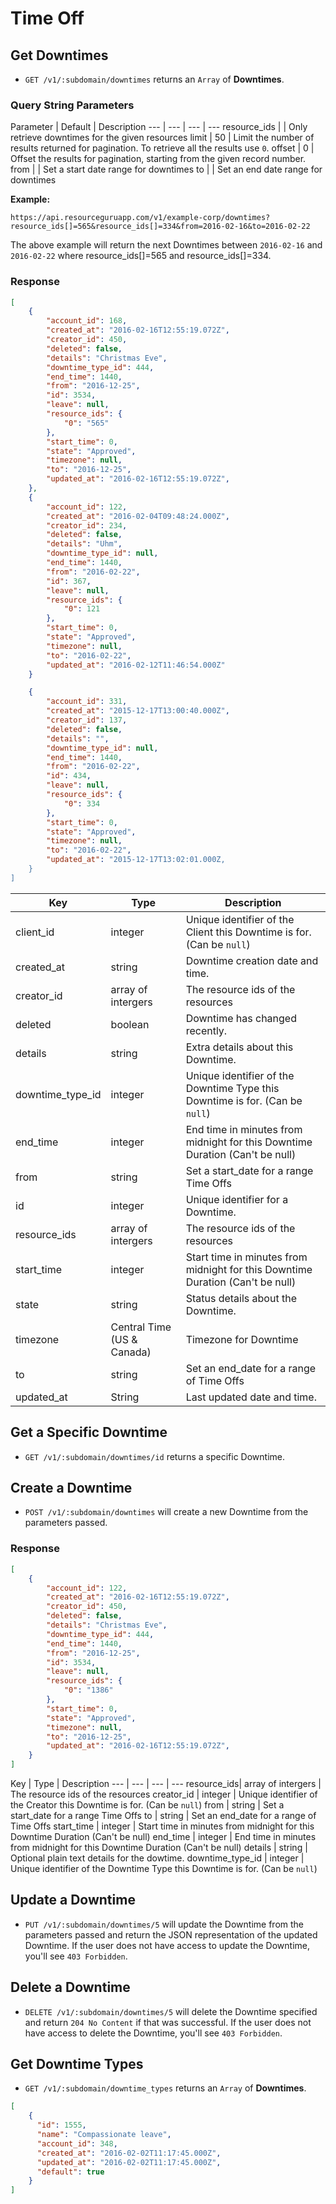 # Time Off

## Get Downtimes

* `GET /v1/:subdomain/downtimes` returns an `Array` of **Downtimes**.

### Query String Parameters

Parameter | Default | Description
--- | --- | --- | ---
resource_ids | | Only retrieve downtimes for the given resources 
limit | 50 | Limit the number of results returned for pagination. To retrieve all the results use `0`.
offset | 0 | Offset the results for pagination, starting from the given record number.
from | | Set a start date range for downtimes
to | | Set an end date range for downtimes

**Example:**

```
https://api.resourceguruapp.com/v1/example-corp/downtimes?resource_ids[]=565&resource_ids[]=334&from=2016-02-16&to=2016-02-22
```
The above example will return the next Downtimes between `2016-02-16` and `2016-02-22` where resource_ids[]=565 and resource_ids[]=334.

### Response

```json
[
	{
		"account_id": 168,
		"created_at": "2016-02-16T12:55:19.072Z",
		"creator_id": 450,
		"deleted": false,
		"details": "Christmas Eve",
		"downtime_type_id": 444,
		"end_time": 1440,
		"from": "2016-12-25",
		"id": 3534,
		"leave": null,
		"resource_ids": {
			"0": "565"
		},
		"start_time": 0,
		"state": "Approved",
		"timezone": null,
		"to": "2016-12-25",
		"updated_at": "2016-02-16T12:55:19.072Z",
	},
	{
		"account_id": 122,		
		"created_at": "2016-02-04T09:48:24.000Z",
		"creator_id": 234,		
		"deleted": false,		
		"details": "Uhm",		
		"downtime_type_id": null,		
		"end_time": 1440,		
		"from": "2016-02-22",		
		"id": 367,		
		"leave": null,		
		"resource_ids": {
			"0": 121
		},
		"start_time": 0,		
		"state": "Approved",		
		"timezone": null,	
		"to": "2016-02-22",	
		"updated_at": "2016-02-12T11:46:54.000Z"
	}

	{
		"account_id": 331,		
		"created_at": "2015-12-17T13:00:40.000Z",		
		"creator_id": 137,		
		"deleted": false,		
		"details": "",		
		"downtime_type_id": null,		
		"end_time": 1440,		
		"from": "2016-02-22",		
		"id": 434,		
		"leave": null,		
		"resource_ids": {
			"0": 334
		},
		"start_time": 0,		
		"state": "Approved",		
		"timezone": null,	
		"to": "2016-02-22",	
		"updated_at": "2015-12-17T13:02:01.000Z,	
	}
]
```

Key | Type | Description
--- | --- | ---
client_id | integer | Unique identifier of the Client this Downtime is for. (Can be `null`)
created_at | string | Downtime creation date and time.
creator_id | array of intergers | The resource ids of the resources
deleted | boolean | Downtime has changed recently.
details | string | Extra details about this Downtime.
downtime_type_id | integer | Unique identifier of the Downtime Type this Downtime is for. (Can be `null`)
end_time | integer | End time in minutes from midnight for this Downtime Duration (Can't be null)
from | string | Set a start_date for a range Time Offs
id | integer | Unique identifier for a Downtime.
resource_ids| array of intergers | The resource ids of the resources
start_time | integer | Start time in minutes from midnight for this Downtime Duration (Can't be null)
state | string | Status details about the Downtime.
timezone | Central Time (US & Canada) | Timezone for Downtime
to | string | Set an end_date for a range of Time Offs
updated_at | String | Last updated date and time.


## Get a Specific Downtime

*  `GET /v1/:subdomain/downtimes/id` returns a specific Downtime.

## Create a Downtime

* `POST /v1/:subdomain/downtimes` will create a new Downtime from the parameters passed.

### Response

```json
[
	{
		"account_id": 122,
		"created_at": "2016-02-16T12:55:19.072Z",
		"creator_id": 450,
		"deleted": false,
		"details": "Christmas Eve",
		"downtime_type_id": 444,
		"end_time": 1440,
		"from": "2016-12-25",
		"id": 3534,
		"leave": null,
		"resource_ids": {
			"0": "1386"
		},
		"start_time": 0,
		"state": "Approved",
		"timezone": null,
		"to": "2016-12-25",
		"updated_at": "2016-02-16T12:55:19.072Z",
	}
]

```
Key | Type | Description
--- | --- | --- | ---
resource_ids| array of intergers | The resource ids of the resources
creator_id | integer | Unique identifier of the Creator this Downtime is for. (Can be `null`)
from | string | Set a start_date for a range Time Offs
to | string | Set an end_date for a range of Time Offs
start_time | integer | Start time in minutes from midnight for this Downtime Duration (Can't be null)
end_time | integer | End time in minutes from midnight for this Downtime Duration (Can't be null)
details | string | Optional plain text details for the dowtime.
downtime_type_id | integer | Unique identifier of the Downtime Type this Downtime is for. (Can be `null`)


## Update a Downtime
* `PUT /v1/:subdomain/downtimes/5` will update the Downtime from the parameters passed and return
the JSON representation of the updated Downtime. If the user does not have access to update
the Downtime, you'll see `403 Forbidden`.


## Delete a Downtime

* `DELETE /v1/:subdomain/downtimes/5` will delete the Downtime specified and return `204 No Content`
if that was successful. If the user does not have access to delete the Downtime, you'll see `403 Forbidden`.


## Get Downtime Types

* `GET /v1/:subdomain/downtime_types` returns an `Array` of **Downtimes**.

```json
[
	{
	  "id": 1555,
	  "name": "Compassionate leave",
	  "account_id": 348,
	  "created_at": "2016-02-02T11:17:45.000Z",
	  "updated_at": "2016-02-02T11:17:45.000Z",
	  "default": true
	}
]

